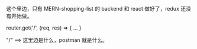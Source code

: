这个里边，只有 MERN-shopping-list 的 backend 和 react 做好了，redux 还没有开始做。

<!-- routes/api/items.js -->

router.get('/', (req, res) => { ... }

"/" ==> 这里边是什么，postman 就是什么。
